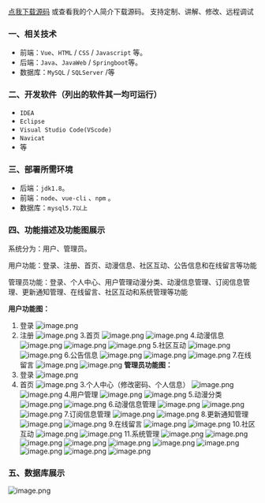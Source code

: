 [点我下载源码](https://www.oneprosol.com/detail/39b26f89a9de47cd918113c22fe82a6f)
或查看我的个人简介下载源码。
支持定制、讲解、修改、远程调试
### 一、相关技术
- 前端：`Vue`、`HTML` / `CSS` / `Javascript` 等。
- 后端：`Java`、`JavaWeb` / `Springboot`等。
- 数据库：`MySQL` / `SQLServer` /等

### 二、开发软件（列出的软件其一均可运行）
- `IDEA`
- `Eclipse`
- `Visual Studio Code(VScode)`
- `Navicat`
- 等
### 三、部署所需环境

- 后端：`jdk1.8`。
- 前端：`node`、`vue-cli` 、`npm`  。
- 数据库：`mysql5.7以上`

### 四、功能描述及功能图展示
系统分为：用户、管理员。

用户功能：登录、注册、首页、动漫信息、社区互动、公告信息和在线留言等功能

管理员功能：登录、个人中心、用户管理动漫分类、动漫信息管理、订阅信息管理、更新通知管理、在线留言、社区互动和系统管理等功能

**用户功能图：**
1. 登录
![image.png](https://pic.picprosol.com/user_upload/47a0c8c315464e69858d8da56b2d15ba/2024-12-24%2013:51:45_image.png)
2. 注册
![image.png](https://pic.picprosol.com/user_upload/47a0c8c315464e69858d8da56b2d15ba/2024-12-24%2013:51:56_image.png)
3.首页
![image.png](https://pic.picprosol.com/user_upload/47a0c8c315464e69858d8da56b2d15ba/2024-12-24%2013:52:36_image.png)
![image.png](https://pic.picprosol.com/user_、upload/47a0c8c315464e69858d8da56b2d15ba/2024-12-24%2013:52:48_image.png)
4.动漫信息
![image.png](https://pic.picprosol.com/user_upload/47a0c8c315464e69858d8da56b2d15ba/2024-12-24%2013:53:45_image.png)
![image.png](https://pic.picprosol.com/user_upload/47a0c8c315464e69858d8da56b2d15ba/2024-12-24%2013:56:13_image.png)
![image.png](https://pic.picprosol.com/user_upload/47a0c8c315464e69858d8da56b2d15ba/2024-12-24%2013:56:25_image.png)
5.社区互动
![image.png](https://pic.picprosol.com/user_upload/47a0c8c315464e69858d8da56b2d15ba/2024-12-24%2013:55:29_image.png)
![image.png](https://pic.picprosol.com/user_upload/47a0c8c315464e69858d8da56b2d15ba/2024-12-24%2013:55:39_image.png)
6.公告信息
![image.png](https://pic.picprosol.com/user_upload/47a0c8c315464e69858d8da56b2d15ba/2024-12-24%2013:56:50_image.png)
![image.png](https://pic.picprosol.com/user_upload/47a0c8c315464e69858d8da56b2d15ba/2024-12-24%2013:57:07_image.png)
![image.png](https://pic.picprosol.com/user_upload/47a0c8c315464e69858d8da56b2d15ba/2024-12-24%2013:57:18_image.png)
7.在线留言
![image.png](https://pic.picprosol.com/user_upload/47a0c8c315464e69858d8da56b2d15ba/2024-12-24%2013:57:37_image.png)
![image.png](https://pic.picprosol.com/user_upload/47a0c8c315464e69858d8da56b2d15ba/2024-12-24%2013:57:55_image.png)
**管理员功能图：**
1. 登录
![image.png](https://pic.picprosol.com/user_upload/47a0c8c315464e69858d8da56b2d15ba/2024-12-24%2013:58:31_image.png) 
2. 首页
![image.png](https://pic.picprosol.com/user_upload/47a0c8c315464e69858d8da56b2d15ba/2024-12-24%2013:58:49_image.png)
3.个人中心（修改密码、个人信息）
![image.png](https://pic.picprosol.com/user_upload/47a0c8c315464e69858d8da56b2d15ba/2024-12-24%2014:02:00_image.png)
![image.png](https://pic.picprosol.com/user_upload/47a0c8c315464e69858d8da56b2d15ba/2024-12-24%2014:02:12_image.png)
4.用户管理
![image.png](https://pic.picprosol.com/user_upload/47a0c8c315464e69858d8da56b2d15ba/2024-12-24%2014:02:21_image.png)
![image.png](https://pic.picprosol.com/user_upload/47a0c8c315464e69858d8da56b2d15ba/2024-12-24%2014:02:29_image.png)
5.动漫分类
![image.png](https://pic.picprosol.com/user_upload/47a0c8c315464e69858d8da56b2d15ba/2024-12-24%2014:02:39_image.png)
![image.png](https://pic.picprosol.com/user_upload/47a0c8c315464e69858d8da56b2d15ba/2024-12-24%2014:02:55_image.png)
6.动漫信息管理
![image.png](https://pic.picprosol.com/user_upload/47a0c8c315464e69858d8da56b2d15ba/2024-12-24%2014:03:05_image.png)
![image.png](https://pic.picprosol.com/user_upload/47a0c8c315464e69858d8da56b2d15ba/2024-12-24%2014:03:28_image.png)
![image.png](https://pic.picprosol.com/user_upload/47a0c8c315464e69858d8da56b2d15ba/2024-12-24%2014:03:40_image.png)
7.订阅信息管理
![image.png](https://pic.picprosol.com/user_upload/47a0c8c315464e69858d8da56b2d15ba/2024-12-24%2014:04:40_image.png)
![image.png](https://pic.picprosol.com/user_upload/47a0c8c315464e69858d8da56b2d15ba/2024-12-24%2014:05:03_image.png)
8.更新通知管理
![image.png](https://pic.picprosol.com/user_upload/47a0c8c315464e69858d8da56b2d15ba/2024-12-24%2014:05:18_image.png)
![image.png](https://pic.picprosol.com/user_upload/47a0c8c315464e69858d8da56b2d15ba/2024-12-24%2014:05:27_image.png)
9.在线留言
![image.png](https://pic.picprosol.com/user_upload/47a0c8c315464e69858d8da56b2d15ba/2024-12-24%2014:05:38_image.png)
![image.png](https://pic.picprosol.com/user_upload/47a0c8c315464e69858d8da56b2d15ba/2024-12-24%2014:05:57_image.png)
10.社区互动
![image.png](https://pic.picprosol.com/user_upload/47a0c8c315464e69858d8da56b2d15ba/2024-12-24%2014:06:13_image.png)
![image.png](https://pic.picprosol.com/user_upload/47a0c8c315464e69858d8da56b2d15ba/2024-12-24%2014:06:22_image.png)
11.系统管理
![image.png](https://pic.picprosol.com/user_upload/47a0c8c315464e69858d8da56b2d15ba/2024-12-24%2014:06:41_image.png)
![image.png](https://pic.picprosol.com/user_upload/47a0c8c315464e69858d8da56b2d15ba/2024-12-24%2014:06:53_image.png)
![image.png](https://pic.picprosol.com/user_upload/47a0c8c315464e69858d8da56b2d15ba/2024-12-24%2014:07:06_image.png)
![image.png](https://pic.picprosol.com/user_upload/47a0c8c315464e69858d8da56b2d15ba/2024-12-24%2014:07:19_image.png)
![image.png](https://pic.picprosol.com/user_upload/47a0c8c315464e69858d8da56b2d15ba/2024-12-24%2014:07:29_image.png)
![image.png](https://pic.picprosol.com/user_upload/47a0c8c315464e69858d8da56b2d15ba/2024-12-24%2014:07:47_image.png)
![image.png](https://pic.picprosol.com/user_upload/47a0c8c315464e69858d8da56b2d15ba/2024-12-24%2014:08:01_image.png)
![image.png](https://pic.picprosol.com/user_upload/47a0c8c315464e69858d8da56b2d15ba/2024-12-24%2014:08:10_image.png)
![image.png](https://pic.picprosol.com/user_upload/47a0c8c315464e69858d8da56b2d15ba/2024-12-24%2014:08:23_image.png)
![image.png](https://pic.picprosol.com/user_upload/47a0c8c315464e69858d8da56b2d15ba/2024-12-24%2014:08:34_image.png)
### 五、数据库展示
![image.png](https://pic.picprosol.com/user_upload/47a0c8c315464e69858d8da56b2d15ba/2024-12-24%2014:12:09_image.png)
